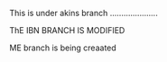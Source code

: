 This is under akins branch
.....................

ThE IBN BRANCH IS MODIFIED

ME branch is being creaated
